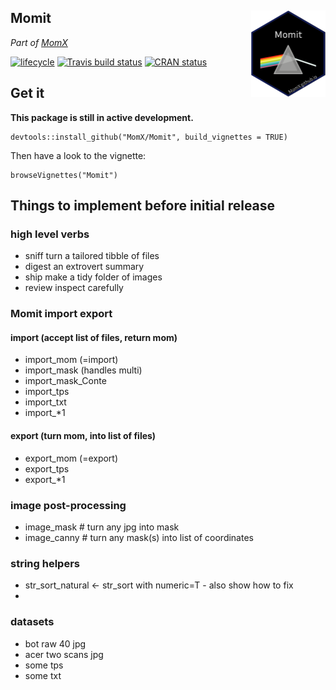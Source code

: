 
<!-- README.md is generated from README.Rmd. Please edit that file -->

## Momit <a href='http://momx.github.io/Momit'><img src='man/figures/logo.png' align="right" height="139" /></a>

*Part of [MomX](https://momx.github.io/MomX/)*

[![lifecycle](https://img.shields.io/badge/lifecycle-experimental-orange.svg)](https://www.tidyverse.org/lifecycle/#experimental)
[![Travis build
status](https://travis-ci.org/MomX/Momit.svg?branch=master)](https://travis-ci.org/MomX/Momit)
[![CRAN
status](https://www.r-pkg.org/badges/version/Momit)](https://cran.r-project.org/package=Momit)

## Get it

**This package is still in active development.**

    devtools::install_github("MomX/Momit", build_vignettes = TRUE)

Then have a look to the vignette:

    browseVignettes("Momit")

## Things to implement before initial release

### high level verbs

  - sniff turn a tailored tibble of files
  - digest an extrovert summary
  - ship make a tidy folder of images
  - review inspect carefully

### Momit import export

#### import (accept list of files, return mom)

  - import\_mom (=import)
  - import\_mask (handles multi)
  - import\_mask\_Conte
  - import\_tps
  - import\_txt
  - import\_\*1

#### export (turn mom, into list of files)

  - export\_mom (=export)
  - export\_tps
  - export\_\*1

### image post-processing

  - image\_mask \# turn any jpg into mask
  - image\_canny \# turn any mask(s) into list of coordinates

### string helpers

  - str\_sort\_natural \<- str\_sort with numeric=T - also show how to
    fix
  - 
### datasets

  - bot raw 40 jpg
  - acer two scans jpg
  - some tps
  - some txt

<!--
## Rationale
 * Morphometrics data essentially consist of coordinates and, if any, associated covariates.

* Existing morphometrics file format, eg `.tps`, `.nts`, `.xml`, etc. are not fully generic and/or explicitely defined/consistent, etc.

* Here is proposed the `.mom` (short for *mo*dern *m*orphometrics and to echo [`MomX`](https://github.com/MomX)) file format along with R utilities to import, parse, manipulate, export them.

* `.mom` files are easy to read, for humans, and to parse, for computers.

## `.mom` file format definition
`.mom` files are plain text files whose single line syntax fall within one of the five following rules:

Rule | Pattern                 | What                          | Examples
-----|-------------------------|-------------------------------|--------------
 1   | space-separated numbers | coordinates in each dimension | `-0.5 0.5`; `0 0 0`
 2   | word and word/number    | covariate name and its value  | `scale 56`
 3   | single word             | partition of coordinates      | `LM` ; `out`
 4   | tilde and word          | shape name when collated      |  `~iris150`  ; `~H. sapiens`
 5   | anything else           | ignored                       | `#a comment`
 
Handling of units and of missing data is planned.


## Planned Supported formats

extension | software              | `from_*` function  | `to_*` function 
--------- | --------------------- | ------------------ | -----------------
`.mom`    | MomX suite            | `from_mom`*        | most
`.tps`    | tps series and others | `from_tps`*        | of
`.nts`    | tps series and others | `from_nts`         | them
`.lmk`    | meshtools             | `from_lmk`         | planned
`.stv`    | meshtools             | `from_stv`         | but
`.txt`    | StereoMorph           | `from_StereoMorph` | none
`.asc`    | Optimas               | `from_Optimas`     | yet
`.txt`    | PAST                  | `from_PAST`        | 
`.txt`    | ImageJ xy (among ot.) | `from_ImageJ`      | see
`.xml`    | morphoJ               | `from_morphoJ`     | vignette
`.txt`    | morphologika          | `from_morphologika`|

`*` = available

__Any suggestion of additional formats/softs, along with example datasets are more than welcome.__
 
## Examples

A single shape with one covariate:

```
name brahma
type beer
37  561
40  540
40  529
[...]
```
Two shapes with more covariates/cofactors:

```
~0001-cAglan_O10VD
var Aglan
domes cult
view VD
ind O10
-0.5000 0.00000
-0.4967 0.01035
-0.4935 0.02414
[...]
~0001-cAglan_O10VL 
var Aglan
domes cult
view VL
ind O10
-0.5000 0.00000
-0.4995 0.01018
-0.4957 0.02022
[...]
```

A single shape with landmarks and 2 partitions of semi-landmarks:

```
id 571
taxa T. mono
ldk
697  977
766  991
704 1046
[...]
sl1
541 962
542 965
543 967
[...]
sl2
541 949
542 952
542 954
[...]
```

A shape with nothing else but coordinates:

```
200   91
187   95
173  105
[...]
```
Examples adapted from [Momocs](https://github.com/vbonhomme/Momocs/): `bot[1]`, `olea[1]`, `charring[1]`, `shapes[1]`.

## Thanks
See `?Momit`.

-->
